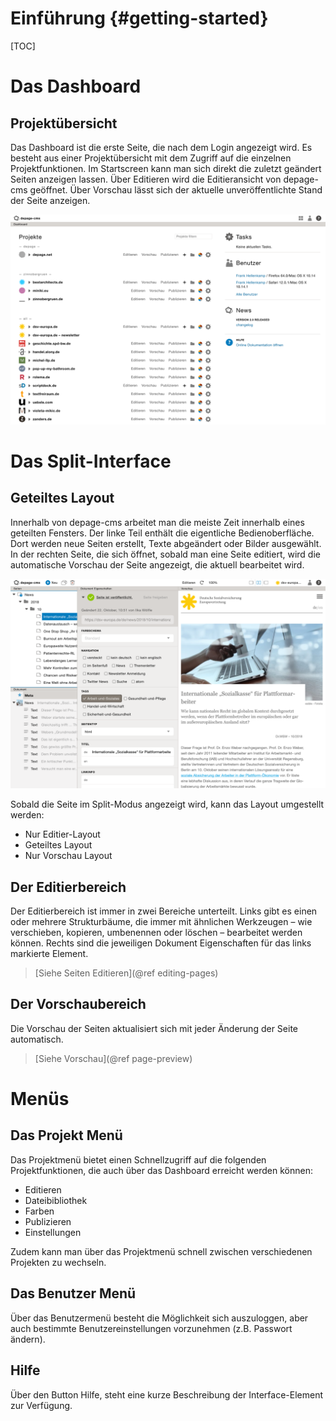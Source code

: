 Einführung      {#getting-started}
==========

[TOC]

Das Dashboard
=============

Projektübersicht
----------------

Das Dashboard ist die erste Seite, die nach dem Login angezeigt wird. Es besteht aus einer Projektübersicht mit dem Zugriff auf die einzelnen Projektfunktionen.
Im Startscreen kann man sich direkt die zuletzt geändert Seiten anzeigen lassen. Über Editieren wird die Editieransicht von depage-cms geöffnet. Über Vorschau lässt sich der aktuelle unveröffentlichte Stand der Seite anzeigen.

![Dashboard](images/dashboard.png "Das Dashboard mit der Übersicht der Projekte")


Das Split-Interface
===================

Geteiltes Layout
----------------

Innerhalb von depage-cms arbeitet man die meiste Zeit innerhalb eines geteilten Fensters. Der linke Teil enthält die eigentliche Bedienoberfläche. Dort werden neue Seiten erstellt, Texte abgeändert oder Bilder ausgewählt. In der rechten Seite, die sich öffnet, sobald man eine Seite editiert, wird die automatische Vorschau der Seite angezeigt, die aktuell bearbeitet wird.

![Das Split Interface](images/split-interface.png "Das Split-Interface")

Sobald die Seite im Split-Modus angezeigt wird, kann das Layout umgestellt werden:

- Nur Editier-Layout
- Geteiltes Layout
- Nur Vorschau Layout


Der Editierbereich
------------------

Der Editierbereich ist immer in zwei Bereiche unterteilt. Links gibt es einen oder mehrere Strukturbäume, die immer mit ähnlichen Werkzeugen – wie verschieben, kopieren, umbenennen oder löschen – bearbeitet werden können. Rechts sind die jeweiligen Dokument Eigenschaften für das links markierte Element.

> [Siehe Seiten Editieren](@ref editing-pages)


Der Vorschaubereich
-------------------

Die Vorschau der Seiten aktualisiert sich mit jeder Änderung der Seite automatisch.

> [Siehe Vorschau](@ref page-preview)


Menüs
=====

Das Projekt Menü
----------------

Das Projektmenü bietet einen Schnellzugriff auf die folgenden Projektfunktionen, die auch über das Dashboard erreicht werden können:

- Editieren
- Dateibibliothek
- Farben
- Publizieren
- Einstellungen

Zudem kann man über das Projektmenü schnell zwischen verschiedenen Projekten zu wechseln.


Das Benutzer Menü
-----------------

Über das Benutzermenü besteht die Möglichkeit sich auszuloggen, aber auch bestimmte Benutzereinstellungen vorzunehmen (z.B. Passwort ändern).


Hilfe
-----

Über den Button Hilfe, steht eine kurze Beschreibung der Interface-Element zur Verfügung.

